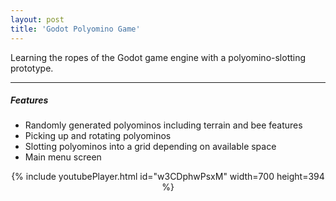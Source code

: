 ```yaml
---
layout: post
title: 'Godot Polyomino Game'
---
```

Learning the ropes of the Godot game engine with a polyomino-slotting prototype.

---
##### Features

- Randomly generated polyominos including terrain and bee features
- Picking up and rotating polyominos
- Slotting polyominos into a grid depending on available space
- Main menu screen

<div align="center">
{% include youtubePlayer.html id="w3CDphwPsxM" width=700 height=394 %}
</div>